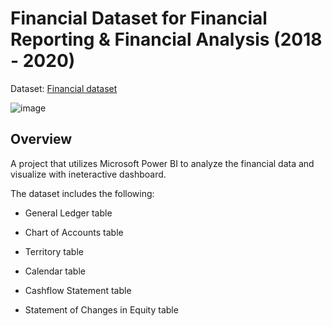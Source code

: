 # Financial Dataset for Financial Reporting & Financial Analysis (2018 - 2020)

Dataset: [Financial dataset](https://www.itaai.com/financial-dataset)

![image](https://github.com/user-attachments/assets/f255afdd-b9a6-47a6-b2d0-228788cb6cc0)

## Overview

A project that utilizes Microsoft Power BI to analyze the financial data and visualize with ineteractive dashboard. 

The dataset includes the following:

* General Ledger table

* Chart of Accounts table

* Territory table

* Calendar table

* Cashflow Statement table

* Statement of Changes in Equity table




